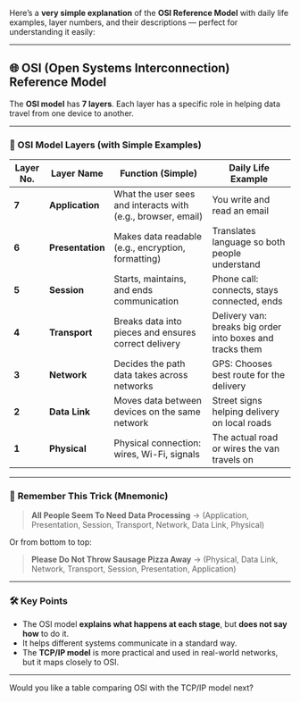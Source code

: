 Here’s a **very simple explanation** of the **OSI Reference Model** with daily life examples, layer numbers, and their descriptions — perfect for understanding it easily:

---

## 🌐 **OSI (Open Systems Interconnection) Reference Model**

The **OSI model** has **7 layers**. Each layer has a specific role in helping data travel from one device to another.

---

### 🧱 OSI Model Layers (with Simple Examples)

| Layer No. | Layer Name       | Function (Simple)                                            | Daily Life Example                                        |
| --------- | ---------------- | ------------------------------------------------------------ | --------------------------------------------------------- |
| **7**     | **Application**  | What the user sees and interacts with (e.g., browser, email) | You write and read an email                               |
| **6**     | **Presentation** | Makes data readable (e.g., encryption, formatting)           | Translates language so both people understand             |
| **5**     | **Session**      | Starts, maintains, and ends communication                    | Phone call: connects, stays connected, ends               |
| **4**     | **Transport**    | Breaks data into pieces and ensures correct delivery         | Delivery van: breaks big order into boxes and tracks them |
| **3**     | **Network**      | Decides the path data takes across networks                  | GPS: Chooses best route for the delivery                  |
| **2**     | **Data Link**    | Moves data between devices on the same network               | Street signs helping delivery on local roads              |
| **1**     | **Physical**     | Physical connection: wires, Wi-Fi, signals                   | The actual road or wires the van travels on               |

---

### 🧠 **Remember This Trick (Mnemonic)**

> **All People Seem To Need Data Processing**
> → (Application, Presentation, Session, Transport, Network, Data Link, Physical)

Or from bottom to top:

> **Please Do Not Throw Sausage Pizza Away**
> → (Physical, Data Link, Network, Transport, Session, Presentation, Application)

---

### 🛠️ Key Points

* The OSI model **explains what happens at each stage**, but **does not say how** to do it.
* It helps different systems communicate in a standard way.
* The **TCP/IP model** is more practical and used in real-world networks, but it maps closely to OSI.

---

Would you like a table comparing OSI with the TCP/IP model next?
